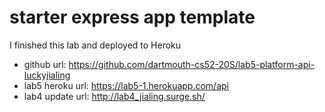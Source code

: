 # starter express app template

I finished this lab and deployed to Heroku
* github url: https://github.com/dartmouth-cs52-20S/lab5-platform-api-luckyjialing
* lab5 heroku url: https://lab5-1.herokuapp.com/api
* lab4 update url: http://lab4_jialing.surge.sh/
